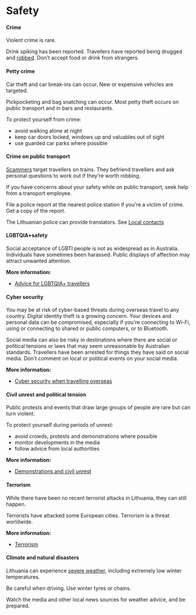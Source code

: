 # Safety

#### Crime

Violent crime is rare.

Drink spiking has been reported. Travellers have reported being drugged and [robbed](/before-you-go/safety/theft-robbery "Theft and robbery"). Don't accept food or drink from strangers.

#### Petty crime

Car theft and car break-ins can occur. New or expensive vehicles are targeted.

Pickpocketing and bag snatching can occur. Most petty theft occurs on public transport and in bars and restaurants.

To protect yourself from crime:

* avoid walking alone at night
* keep car doors locked, windows up and valuables out of sight
* use guarded car parks where possible

#### Crime on public transport

[Scammers](/before-you-go/safety/scams "Scams that affect travellers") target travellers on trains. They befriend travellers and ask personal questions to work out if they're worth robbing.

If you have concerns about your safety while on public transport, seek help from a transport employee.

File a police report at the nearest police station if you're a victim of crime. Get a copy of the report.

The Lithuanian police can provide translators. See [Local contacts](https://www.smartraveller.gov.au/destinations/europe/lithuania#local-contacts)

#### LGBTQIA+safety

Social acceptance of LGBTI people is not as widespread as in Australia. Individuals have sometimes been harassed. Public displays of affection may attract unwanted attention. 

**More information:**

* [Advice for LGBTQIA+ travellers](/before-you-go/who-you-are/LGBTQIA "Advice for LGBTQIA+ travellers")

#### Cyber security

You may be at risk of cyber-based threats during overseas travel to any country. Digital identity theft is a growing concern. Your devices and personal data can be compromised, especially if you're connecting to Wi-Fi, using or connecting to shared or public computers, or to Bluetooth.

Social media can also be risky in destinations where there are social or political tensions or laws that may seem unreasonable by Australian standards. Travellers have been arrested for things they have said on social media. Don't comment on local or political events on your social media.

**More information:**

* [Cyber security when travelling overseas](/before-you-go/staying-safe/cyber-security "Cyber security when travelling overseas")

#### Civil unrest and political tension

Public protests and events that draw large groups of people are rare but can turn violent.

To protect yourself during periods of unrest:

* avoid crowds, protests and demonstrations where possible
* monitor developments in the media
* follow advice from local authorities

**More information:**

* [Demonstrations and civil unrest](/before-you-go/safety/protests-civil-unrest "Protests and civil unrest")

#### Terrorism

While there have been no recent terrorist attacks in Lithuania, they can still happen.

Terrorists have attacked some European cities. Terrorism is a threat worldwide.

**More information:**

* [Terrorism](/before-you-go/safety/terrorism "Terrorism")

#### Climate and natural disasters

Lithuania can experience [severe weather](/while-youre-away/crisis-or-emergency/severe-weather-incident "There's a severe weather incident"), including extremely low winter temperatures.

Be careful when driving. Use winter tyres or chains.

Watch the media and other local news sources for weather advice, and be prepared.